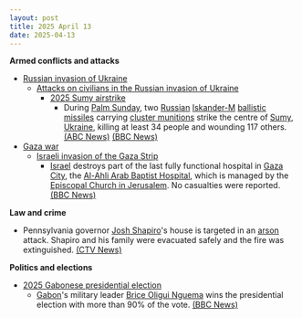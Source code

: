```yaml
---
layout: post
title: 2025 April 13
date: 2025-04-13
---
```



**Armed conflicts and attacks**

* [Russian invasion of Ukraine](https://en.wikipedia.org/wiki/Russian_invasion_of_Ukraine "Russian invasion of Ukraine")
  + [Attacks on civilians in the Russian invasion of Ukraine](https://en.wikipedia.org/wiki/Attacks_on_civilians_in_the_Russian_invasion_of_Ukraine "Attacks on civilians in the Russian invasion of Ukraine")
    - [2025 Sumy airstrike](https://en.wikipedia.org/wiki/2025_Sumy_airstrike "2025 Sumy airstrike")
      * During [Palm Sunday](https://en.wikipedia.org/wiki/Palm_Sunday "Palm Sunday"), two [Russian](https://en.wikipedia.org/wiki/Russian_Armed_Forces "Russian Armed Forces") [Iskander-M](https://en.wikipedia.org/wiki/9K720_Iskander "9K720 Iskander") [ballistic missiles](https://en.wikipedia.org/wiki/Ballistic_missile "Ballistic missile") carrying [cluster munitions](https://en.wikipedia.org/wiki/Cluster_munition "Cluster munition") strike the centre of [Sumy](https://en.wikipedia.org/wiki/Sumy "Sumy"), [Ukraine](https://en.wikipedia.org/wiki/Ukraine "Ukraine"), killing at least 34 people and wounding 117 others. [(ABC News)](https://abcnews.go.com/International/russian-missile-strike-ukraines-sumy-kills-mayor/story?id=120759230) [(BBC News)](https://www.bbc.co.uk/news/live/cd02zgrd3nnt)
* [Gaza war](https://en.wikipedia.org/wiki/Gaza_war "Gaza war")
  + [Israeli invasion of the Gaza Strip](https://en.wikipedia.org/wiki/Israeli_invasion_of_the_Gaza_Strip "Israeli invasion of the Gaza Strip")
    - [Israel](https://en.wikipedia.org/wiki/Israel "Israel") destroys part of the last fully functional hospital in [Gaza City](https://en.wikipedia.org/wiki/Gaza_City "Gaza City"), the [Al-Ahli Arab Baptist Hospital](https://en.wikipedia.org/wiki/Al-Ahli_Arab_Hospital "Al-Ahli Arab Hospital"), which is managed by the [Episcopal Church in Jerusalem](https://en.wikipedia.org/wiki/Episcopal_Church_in_Jerusalem_and_the_Middle_East "Episcopal Church in Jerusalem and the Middle East"). No casualties were reported. [(BBC News)](https://www.bbc.com/news/articles/cjr7l123zy5o)

**Law and crime**

* Pennsylvania governor [Josh Shapiro](https://en.wikipedia.org/wiki/Josh_Shapiro "Josh Shapiro")'s house is targeted in an [arson](https://en.wikipedia.org/wiki/Arson "Arson") attack. Shapiro and his family were evacuated safely and the fire was extinguished. [(CTV News)](https://www.ctvnews.ca/world/article/police-someone-set-fire-to-pennsylvania-governors-residence-no-one-was-injured/)

**Politics and elections**

* [2025 Gabonese presidential election](https://en.wikipedia.org/wiki/2025_Gabonese_presidential_election "2025 Gabonese presidential election")
  + [Gabon](https://en.wikipedia.org/wiki/Gabon "Gabon")'s military leader [Brice Oligui Nguema](https://en.wikipedia.org/wiki/Brice_Oligui_Nguema "Brice Oligui Nguema") wins the presidential election with more than 90% of the vote. [(BBC News)](https://www.bbc.com/news/articles/cp31kxg35dro)
